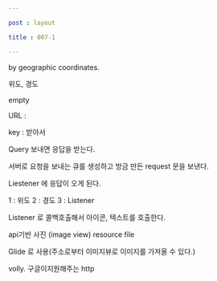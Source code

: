 ---
post : layout
title : 007-1
---

by geographic coordinates.
위도, 경도 
empty
URL : 
key : 받아서 
Query 보내면 응답을 받는다.

서버로 요청을 보내는 큐를 생성하고 방금 만든 request 문을 보낸다.
Liestener 에 응답이 오게 된다.
1 : 위도 2 : 경도 3 : Listener
Listener 로 콜백호출해서 아이콘, 텍스트를 호출한다.

api기반 사진 (image view) resource file 
Glide 로 사용(주소로부터 이미지뷰로 이미지를 가져올 수 있다.)

volly. 구글이지원해주는 http